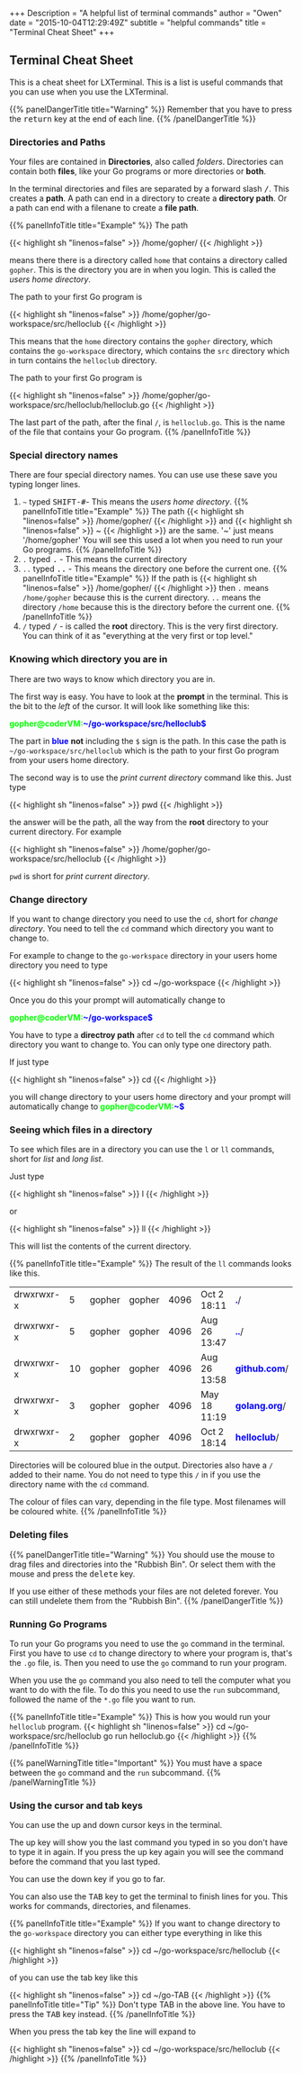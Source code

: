 +++
Description = "A helpful list of terminal commands"
author = "Owen"
date = "2015-10-04T12:29:49Z"
subtitle = "helpful commands"
title = "Terminal Cheat Sheet"
+++
## Terminal Cheat Sheet
This is a cheat sheet for LXTerminal. This is a list is useful commands that you
can use when you use the LXTerminal.

{{% panelDangerTitle title="Warning" %}}
Remember that you have to press the <kbd>return</kbd> key at the end of each line.
{{% /panelDangerTitle %}}

### Directories and Paths
Your files are contained in **Directories**, also called *folders*. Directories
can contain both **files**, like your Go programs or more directories or **both**.

In the terminal directories and files are separated by a forward slash
<kbd>/</kbd>. This creates a **path**. A path can end in a directory to create
a **directory path**. Or a path can end with a filenane to create a **file path**.

{{% panelInfoTitle title="Example" %}}
The path

{{< highlight  sh "linenos=false" >}}
/home/gopher/
{{< /highlight >}}

means there there is a directory called `home` that contains a directory called
`gopher`. This is the directory you are in when you login. This is called the
_users home directory_.

The path to your first Go program is

{{< highlight  sh "linenos=false" >}}
/home/gopher/go-workspace/src/helloclub
{{< /highlight >}}

This means that the `home` directory contains the `gopher` directory, which
contains the `go-workspace` directory, which contains the `src` directory
which in turn contains the `helloclub` directory.

The path to your first Go program is

{{< highlight  sh "linenos=false" >}}
/home/gopher/go-workspace/src/helloclub/helloclub.go
{{< /highlight >}}

The last part of the path, after the final `/`, is `helloclub.go`. This is the
name of the file that contains your Go program.
{{% /panelInfoTitle %}}

### Special directory names
There are four special directory names. You can use use these save you typing
longer lines.

1. `~` typed <kbd>SHIFT-#</kbd>- This means the _users home directory_.
{{% panelInfoTitle title="Example" %}}
The path
{{< highlight  sh "linenos=false" >}}
/home/gopher/
{{< /highlight >}}
and
{{< highlight  sh "linenos=false" >}}
~
{{< /highlight >}}
are the same. '~' just means '/home/gopher'
You will see this used a lot when you need to run your Go programs.
{{% /panelInfoTitle %}}
2. `.` typed <kbd>.</kbd> - This means the current directory
3. `..` typed <kbd>..</kbd> - This means the directory one before the current one.
{{% panelInfoTitle title="Example" %}}
If the path is
{{< highlight  sh "linenos=false" >}}
/home/gopher/
{{< /highlight >}}
then `.` means `/home/gopher` because this is the current directory.
`..` means the directory `/home` because this is the directory before the
current one.
{{% /panelInfoTitle %}}
4. `/` typed <kbd>/</kbd> - is called the **root** directory. This is the very
first directory. You can think of it as "everything at the very first or top
level."

### Knowing which directory you are in
There are two ways to know which directory you are in.

The first way is easy. You have to look at the **prompt** in the terminal. This
is the bit to the *left* of the cursor. It will look like something like this:

<strong style="color:lime">gopher@coderVM:</strong><strong style="color:blue">~/go-workspace/src/helloclub$</strong>

The part in <strong string style="color:blue">blue</strong> **not** including
the `$` sign is the path. In this case the path is
`~/go-workspace/src/helloclub` which is the path to your first Go program from
your users home directory.

The second way is to use the *print current directory* command like this. Just type

{{< highlight  sh "linenos=false" >}}
pwd
{{< /highlight >}}

the answer will be the path, all the way from the **root** directory to
your current directory. For example

{{< highlight  sh "linenos=false" >}}
/home/gopher/go-workspace/src/helloclub
{{< /highlight >}}

`pwd` is short for *print current directory*.

### Change directory
If you want to change directory you need to use the `cd`, short for *change
directory*. You need to tell the `cd` command which directory you want to change
to.

For example to change to the `go-workspace` directory in your users home directory
you need to type

{{< highlight  sh "linenos=false" >}}
cd ~/go-workspace
{{< /highlight >}}

Once you do this your prompt will automatically change to

<strong style="color:lime">gopher@coderVM:</strong><strong  style="color:blue">~/go-workspace$</strong>

You have to type a **directroy path** after `cd` to tell the `cd` command which
directory you want to change to. You can only type one directory path.

If just type

{{< highlight  sh "linenos=false" >}}
cd
{{< /highlight >}}

you will change directory to your users home directory and your prompt will
automatically change to
<strong style="color:lime">gopher@coderVM:</strong><strong style="color:blue">~$</strong>

### Seeing which files in a directory
To see which files are in a directory you can use the `l` or `ll` commands,
short for *list* and *long list*.

Just type

{{< highlight  sh "linenos=false" >}}
l
{{< /highlight >}}

or

{{< highlight  sh "linenos=false" >}}
ll
{{< /highlight >}}

This will list the contents of the current directory.

{{% panelInfoTitle title="Example" %}}
The result of the `ll` commands looks like this.
<table class="table-condensed">
<tr><td>drwxrwxr-x</td><td>5</td><td>gopher</td><td>gopher</td><td>4096</td><td> Oct  2 18:11</td> <td><strong style="color:blue">.</strong>/</td></tr>
<tr><td>drwxrwxr-x</td><td>  5</td><td> gopher</td><td>gopher</td><td>4096</td><td>Aug 26 13:47</td><td><strong style="color:blue">..</strong>/</td></tr>
<tr><td>drwxrwxr-x</td><td>10</td><td>gopher</td><td> gopher</td><td> 4096</td><td> Aug 26 13:58</td><td><strong style="color:blue"> github.com</strong>/</td></tr>
</tr><td>drwxrwxr-x</td><td>  3</td><td> gopher</td><td> gopher</td><td> 4096</td><td> May 18 11:19</td><td><strong style="color:blue"> golang.org</strong>/</td></tr>
<tr><td>drwxrwxr-x</td><td>  2</td><td> gopher</td><td> gopher</td><td> 4096</td><td> Oct  2 18:14</td><td><strong style="color:blue"> helloclub</strong>/</td></tr>
</table>

Directories will be coloured blue in the output. Directories also have a `/` added
to their name. You do not need to type this `/` in if you use the directory name
with the `cd` command.

The colour of files can vary, depending in the file type. Most filenames will be
coloured white.
{{% /panelInfoTitle %}}

### Deleting files
{{% panelDangerTitle title="Warning" %}}
You should use the mouse to drag files and directories into the "Rubbish Bin".
Or select them with the mouse and press the <kbd>delete</kbd> key.

If you use either of these methods your files are not deleted forever. You can
still undelete them from the "Rubbish Bin".
{{% /panelDangerTitle %}}

### Running Go Programs
To run your Go programs you need to use the `go` command in the terminal.
First you have to use `cd` to change directory to where your program is, that's the
`.go` file, is. Then you need to use the `go` command to run your program.

When you use the `go` command you also need to tell the computer what you want
to do with the file. To do this you need to use the `run` subcommand, followed
the name of the `*.go` file you want to run.

{{% panelInfoTitle title="Example" %}}
This is how you would run your `helloclub` program.
{{< highlight  sh "linenos=false" >}}
cd ~/go-workspace/src/helloclub
go run helloclub.go
{{< /highlight >}}
{{% /panelInfoTitle %}}

{{% panelWarningTitle title="Important" %}}
You must have a space between the `go` command and the `run` subcommand.
{{% /panelWarningTitle %}}


### Using the cursor and tab keys
You can use the up
<kbd><span class="glyphicon glyphicon-arrow-up" aria-hidden="true"></span></kbd>
and down
<kbd><span class="glyphicon glyphicon-arrow-down" aria-hidden="true"></span></kbd>
cursor keys in the terminal.

The up
<kbd><span class="glyphicon glyphicon-arrow-up" aria-hidden="true"></span></kbd>
key will show you the last command you typed in so you don't have to type it in
again. If you press the up <kbd><span class="glyphicon glyphicon-arrow-up" aria-hidden="true"></span></kbd>
key again you will see the command before the command that you last typed.

You can use the down <kbd><span class="glyphicon glyphicon-arrow-down" aria-hidden="true"></span></kbd>
key if you go to far.

You can also use the <kbd>TAB</kbd> key to get the terminal to finish lines for
you. This works for commands, directories, and filenames.

{{% panelInfoTitle title="Example" %}}
If you want to change directory to the `go-workspace` directory you can either
type everything in like this

{{< highlight  sh "linenos=false" >}}
cd ~/go-workspace/src/helloclub
{{< /highlight >}}

of you can use the tab key like this

{{< highlight  sh "linenos=false" >}}
cd ~/go-TAB
{{< /highlight >}}
{{% panelInfoTitle title="Tip" %}}
Don't type TAB in the above line. You have to press the <kbd>TAB</kbd> key instead.
{{% /panelInfoTitle %}}

When you press the tab key the line will expand to

{{< highlight  sh "linenos=false" >}}
cd ~/go-workspace/src/helloclub
{{< /highlight >}}
{{% /panelInfoTitle %}}
